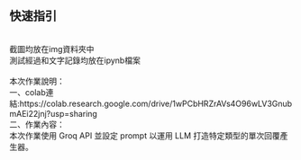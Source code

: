 ## 快速指引
<br>
截圖均放在img資料夾中
<br>
測試經過和文字記錄均放在ipynb檔案
<br>
<br>
本次作業說明：
<br>
一、colab連結:https://colab.research.google.com/drive/1wPCbHRZrAVs4O96wLV3GnubmAEi22jnj?usp=sharing
<br>
二、作業內容：
<br>
本次作業使用 Groq API 並設定 prompt 以運用 LLM 打造特定類型的單次回覆產生器。
